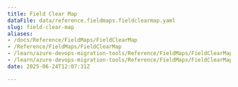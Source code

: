 ```yaml
---
title: Field Clear Map
dataFile: data/reference.fieldmaps.fieldclearmap.yaml
slug: field-clear-map
aliases:
- /docs/Reference/FieldMaps/FieldClearMap
- /Reference/FieldMaps/FieldClearMap
- /learn/azure-devops-migration-tools/Reference/FieldMaps/FieldClearMap
- /learn/azure-devops-migration-tools/Reference/FieldMaps/FieldClearMap/index.md
date: 2025-06-24T12:07:31Z

---
```


